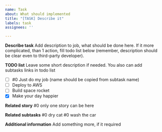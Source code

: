 ```yaml
---
name: Task
about: What should implemented
title: "[TASK] Describe it"
labels: task
assignees: ''

---
```


**Describe task**
Add description to job, what should be done here. If it more complicated, than 1 action, fill todo list below (remember, description should be clear even to third-party developer).

**TODO list**
Leave some short description if needed. You also can add subtasks links in todo list
- [ ] #0 Just do my job (name should be copied from subtask name)
- [ ] Deploy to AWS
- [ ] Build space rocket
- [x] Make your day happier

**Related story**
#0 only one story can be here

**Related subtasks**
#0 dry cat
#0 wash the car

**Additional information**
Add something more, if it required
